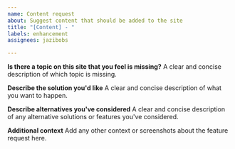 ```yaml
---
name: Content request
about: Suggest content that should be added to the site
title: "[Content] - "
labels: enhancement
assignees: jazibobs

---
```


**Is there a topic on this site that you feel is missing?**
A clear and concise description of which topic is missing.

**Describe the solution you'd like**
A clear and concise description of what you want to happen.

**Describe alternatives you've considered**
A clear and concise description of any alternative solutions or features you've considered.

**Additional context**
Add any other context or screenshots about the feature request here.

